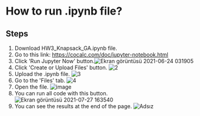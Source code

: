 # How to run .ipynb file?
## Steps
1. Download HW3_Knapsack_GA.ipynb file.
2. Go to this link: https://cocalc.com/doc/jupyter-notebook.html
3. Click 'Run Jupyter Now' button.![Ekran görüntüsü 2021-06-24 031905](https://user-images.githubusercontent.com/55746620/123184075-97fea700-d49b-11eb-8939-011b84d28828.png)
4. Click 'Create or Upload Files' button. ![2](https://user-images.githubusercontent.com/55746620/123184259-fdeb2e80-d49b-11eb-9816-71bb3240f882.png)
5. Upload the .ipynb file. ![3](https://user-images.githubusercontent.com/55746620/123184500-7e119400-d49c-11eb-919b-7ce37a229bc9.png)
6. Go to the 'Files' tab. ![4](https://user-images.githubusercontent.com/55746620/123184770-06903480-d49d-11eb-8e44-c817cb82132b.png)
7. Open the file. ![image](https://user-images.githubusercontent.com/55746620/127163094-947f8c0a-4fdb-432e-ae82-1ea343a16295.png)
8. You can run all code with this button.![Ekran görüntüsü 2021-07-27 163540](https://user-images.githubusercontent.com/55746620/127163534-39f2c414-46ff-4adb-8044-e75228a7de5d.png)
9. You can see the results at the end of the page. ![Adsız](https://user-images.githubusercontent.com/55746620/125197876-229b2080-e268-11eb-935b-684dcaccdeb0.png)
